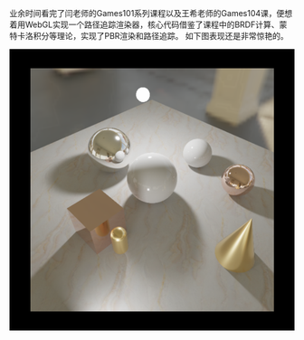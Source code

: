 业余时间看完了闫老师的Games101系列课程以及王希老师的Games104课，便想着用WebGL实现一个路径追踪渲染器，核心代码借鉴了课程中的BRDF计算、蒙特卡洛积分等理论，实现了PBR渲染和路径追踪。
如下图表现还是非常惊艳的。

![Alt text](image.png)